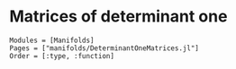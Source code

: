 # Matrices of determinant one

```@autodocs
Modules = [Manifolds]
Pages = ["manifolds/DeterminantOneMatrices.jl"]
Order = [:type, :function]
```
